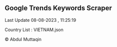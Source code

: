 

## Google Trends Keywords Scraper 
 
Last Update 08-08-2023 , 11:25:19

Country List :
VIETNAM.json



© Abdul Muttaqin 
